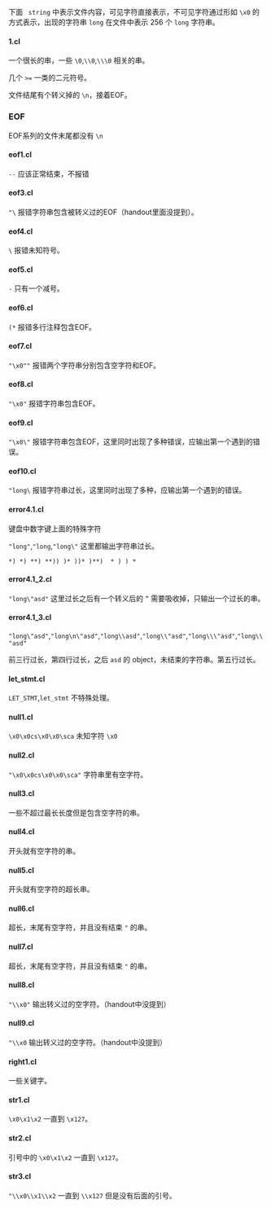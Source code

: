 下面 ` string` 中表示文件内容，可见字符直接表示，不可见字符通过形如 `\x0` 的方式表示，出现的字符串 `long` 在文件中表示 256 个 `long` 字符串。

#### 1.cl

一个很长的串，一些 `\0`,`\\0`,`\\\0` 相关的串。

几个 `>=` 一类的二元符号。

文件结尾有个转义掉的 `\n`，接着EOF。

### EOF

EOF系列的文件末尾都没有 `\n`

#### eof1.cl

`--` 应该正常结束，不报错

#### eof3.cl

`"\` 报错字符串包含被转义过的EOF（handout里面没提到）。

#### eof4.cl

`\` 报错未知符号。

#### eof5.cl

`-`  只有一个减号。

#### eof6.cl

`(*` 报错多行注释包含EOF。

#### eof7.cl

`"\x0""` 报错两个字符串分别包含空字符和EOF。

#### eof8.cl

`"\x0"` 报错字符串包含EOF。

#### eof9.cl

`"\x0\"` 报错字符串包含EOF，这里同时出现了多种错误，应输出第一个遇到的错误。

#### eof10.cl

`"long\` 报错字符串过长，这里同时出现了多种，应输出第一个遇到的错误。

#### error4.1.cl

键盘中数字键上面的特殊字符

`"long"`,`"long`,`"long\"` 这里都输出字符串过长。

`*) *) **) **)) )* ))* )**)  * ) ) *`

#### error4.1_2.cl

`"long\"asd"` 这里过长之后有一个转义后的 `”` 需要吸收掉，只输出一个过长的串。

#### error4.1_3.cl

`"long\"asd"`,`"long\n\"asd"`,`"long\\asd"`,`"long\\"asd"`,`"long\\\"asd"`,`"long\\"asd"`

前三行过长，第四行过长，之后 `asd` 的 object，未结束的字符串。第五行过长。

#### let_stmt.cl

`LET_STMT`,`let_stmt` 不特殊处理。 

#### null1.cl

`\x0\x0cs\x0\x0\sca` 未知字符 `\x0`

#### null2.cl

`"\x0\x0cs\x0\x0\sca"` 字符串里有空字符。

#### null3.cl

一些不超过最长长度但是包含空字符的串。

#### null4.cl

开头就有空字符的串。

#### null5.cl

开头就有空字符的超长串。

#### null6.cl

超长，末尾有空字符，并且没有结束 `"` 的串。

#### null7.cl

超长，末尾有空字符，并且没有结束 `"` 的串。

#### null8.cl

`"\\x0"` 输出转义过的空字符。（handout中没提到）

#### null9.cl

`"\\x0` 输出转义过的空字符。（handout中没提到）

#### right1.cl

一些关键字。

#### str1.cl

`\x0\x1\x2` 一直到 `\x127`。

#### str2.cl

引号中的 `\x0\x1\x2` 一直到 `\x127`。

#### str3.cl

 `"\\x0\\x1\\x2` 一直到 `\\x127` 但是没有后面的引号。

